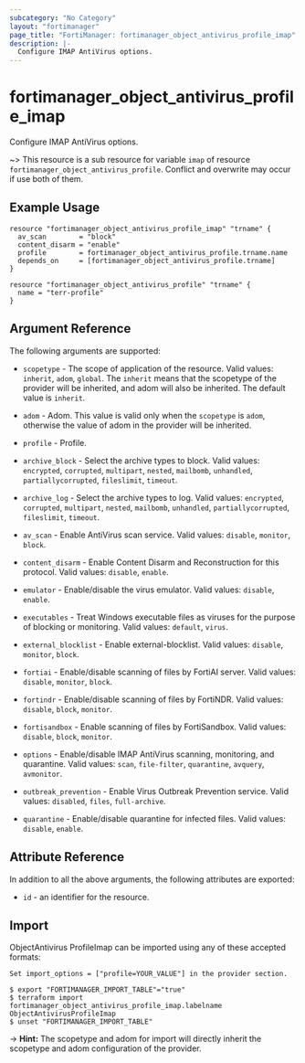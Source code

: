 ```yaml
---
subcategory: "No Category"
layout: "fortimanager"
page_title: "FortiManager: fortimanager_object_antivirus_profile_imap"
description: |-
  Configure IMAP AntiVirus options.
---
```


# fortimanager_object_antivirus_profile_imap
Configure IMAP AntiVirus options.

~> This resource is a sub resource for variable `imap` of resource `fortimanager_object_antivirus_profile`. Conflict and overwrite may occur if use both of them.



## Example Usage

```hcl
resource "fortimanager_object_antivirus_profile_imap" "trname" {
  av_scan        = "block"
  content_disarm = "enable"
  profile        = fortimanager_object_antivirus_profile.trname.name
  depends_on     = [fortimanager_object_antivirus_profile.trname]
}

resource "fortimanager_object_antivirus_profile" "trname" {
  name = "terr-profile"
}
```

## Argument Reference


The following arguments are supported:

* `scopetype` - The scope of application of the resource. Valid values: `inherit`, `adom`, `global`. The `inherit` means that the scopetype of the provider will be inherited, and adom will also be inherited. The default value is `inherit`.
* `adom` - Adom. This value is valid only when the `scopetype` is `adom`, otherwise the value of adom in the provider will be inherited.
* `profile` - Profile.

* `archive_block` - Select the archive types to block. Valid values: `encrypted`, `corrupted`, `multipart`, `nested`, `mailbomb`, `unhandled`, `partiallycorrupted`, `fileslimit`, `timeout`.

* `archive_log` - Select the archive types to log. Valid values: `encrypted`, `corrupted`, `multipart`, `nested`, `mailbomb`, `unhandled`, `partiallycorrupted`, `fileslimit`, `timeout`.

* `av_scan` - Enable AntiVirus scan service. Valid values: `disable`, `monitor`, `block`.

* `content_disarm` - Enable Content Disarm and Reconstruction for this protocol. Valid values: `disable`, `enable`.

* `emulator` - Enable/disable the virus emulator. Valid values: `disable`, `enable`.

* `executables` - Treat Windows executable files as viruses for the purpose of blocking or monitoring. Valid values: `default`, `virus`.

* `external_blocklist` - Enable external-blocklist. Valid values: `disable`, `monitor`, `block`.

* `fortiai` - Enable/disable scanning of files by FortiAI server. Valid values: `disable`, `monitor`, `block`.

* `fortindr` - Enable/disable scanning of files by FortiNDR. Valid values: `disable`, `block`, `monitor`.

* `fortisandbox` - Enable scanning of files by FortiSandbox. Valid values: `disable`, `block`, `monitor`.

* `options` - Enable/disable IMAP AntiVirus scanning, monitoring, and quarantine. Valid values: `scan`, `file-filter`, `quarantine`, `avquery`, `avmonitor`.

* `outbreak_prevention` - Enable Virus Outbreak Prevention service. Valid values: `disabled`, `files`, `full-archive`.

* `quarantine` - Enable/disable quarantine for infected files. Valid values: `disable`, `enable`.



## Attribute Reference

In addition to all the above arguments, the following attributes are exported:
* `id` - an identifier for the resource.

## Import

ObjectAntivirus ProfileImap can be imported using any of these accepted formats:
```
Set import_options = ["profile=YOUR_VALUE"] in the provider section.

$ export "FORTIMANAGER_IMPORT_TABLE"="true"
$ terraform import fortimanager_object_antivirus_profile_imap.labelname ObjectAntivirusProfileImap
$ unset "FORTIMANAGER_IMPORT_TABLE"
```
-> **Hint:** The scopetype and adom for import will directly inherit the scopetype and adom configuration of the provider.
